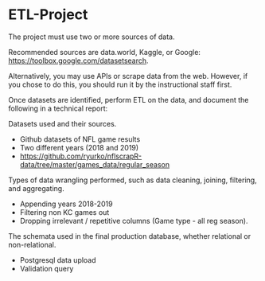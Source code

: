 # ETL-Project

The project must use two or more sources of data.

Recommended sources are data.world, Kaggle, or Google: https://toolbox.google.com/datasetsearch.

Alternatively, you may use APIs or scrape data from the web. However, if you chose to do this, you should run it by the instructional staff first.

Once datasets are identified, perform ETL on the data, and document the following in a technical report:


Datasets used and their sources.<br>
  
  + Github datasets of NFL game results
  + Two different years (2018 and 2019)  
  + https://github.com/ryurko/nflscrapR-data/tree/master/games_data/regular_season
  


Types of data wrangling performed, such as data cleaning, joining, filtering, and aggregating.<br>
  + Appending years 2018-2019
  + Filtering non KC games out
  + Dropping irrelevant / repetitive columns (Game type - all reg season).
  


The schemata used in the final production database, whether relational or non-relational. <br>
 + Postgresql data upload
 + Validation query 
